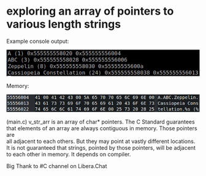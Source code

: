 # exploring an array of pointers to various length strings

Example console output:

![console output](console_output.jpg)

Memory:

![memory](memory_ba.jpg)

(main.c) v_str_arr is an array of char* pointers. The C Standard guarantees  
that elements of an array are always contiguous in memory. Those pointers are  
all adjacent to each others. But they may point at vastly different locations.  
It is not guaranteed that strings, pointed by those pointers, will be adjacent  
to each other in memory. It depends on compiler.

Big Thank to  #C channel on Libera.Chat
